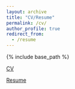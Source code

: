 ```yaml
---
layout: archive
title: "CV/Resume"
permalink: /cv/
author_profile: true
redirect_from:
  - /resume
---
```


{% include base_path %}

[CV](https://pragup.github.io/files/Prashant_CV.pdf)

[Resume](https://pragup.github.io/files/Prashant_Resume.pdf)  